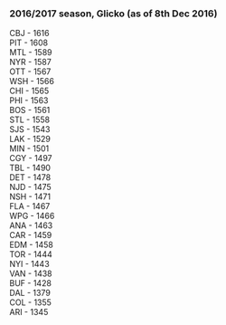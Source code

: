 ### 2016/2017 season, Glicko (as of 8th Dec 2016)

CBJ - 1616  
PIT - 1608  
MTL - 1589  
NYR - 1587  
OTT - 1567  
WSH - 1566  
CHI - 1565  
PHI - 1563  
BOS - 1561  
STL - 1558  
SJS - 1543  
LAK - 1529  
MIN - 1501  
CGY - 1497  
TBL - 1490  
DET - 1478  
NJD - 1475  
NSH - 1471  
FLA - 1467  
WPG - 1466  
ANA - 1463  
CAR - 1459  
EDM - 1458  
TOR - 1444  
NYI - 1443  
VAN - 1438  
BUF - 1428  
DAL - 1379  
COL - 1355  
ARI - 1345  
